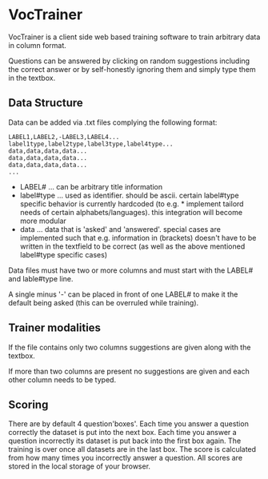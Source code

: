 # VocTrainer

VocTrainer is a client side web based training software to train arbitrary data in column format.

Questions can be answered by clicking on random suggestions including the correct answer or by self-honestly ignoring them and simply type them in the textbox.

## Data Structure

Data can be added via .txt files complying the following format:

```
LABEL1,LABEL2,-LABEL3,LABEL4...
label1type,label2type,label3type,label4type...
data,data,data,data...
data,data,data,data...
data,data,data,data...
...
```

* LABEL# ... can be arbitrary title information
* label#type ... used as identifier. should be ascii. certain label#type specific behavior is currently hardcoded (to e.g. * implement tailord needs of certain alphabets/languages). this integration will become more modular
* data ... data that is 'asked' and 'answered'. special cases are implemented such that e.g. information in (brackets) doesn't have to be written in the textfield to be correct (as well as the above mentioned label#type specific cases)

Data files must have two or more columns and must start with the LABEL# and lable#type line.

A single minus '-' can be placed in front of one LABEL# to make it the default being asked (this can be overruled while training).

## Trainer modalities

If the file contains only two columns suggestions are given along with the textbox.

If more than two columns are present no suggestions are given and each other column needs to be typed.

## Scoring

There are by default 4 question'boxes'. Each time you answer a question correctly the dataset is put into the next box. Each time you answer a question incorrectly its dataset is put back into the first box again. The training is over once all datasets are in the last box.
The score is calculated from how many times you incorrectly answer a question.
All scores are stored in the local storage of your browser.
